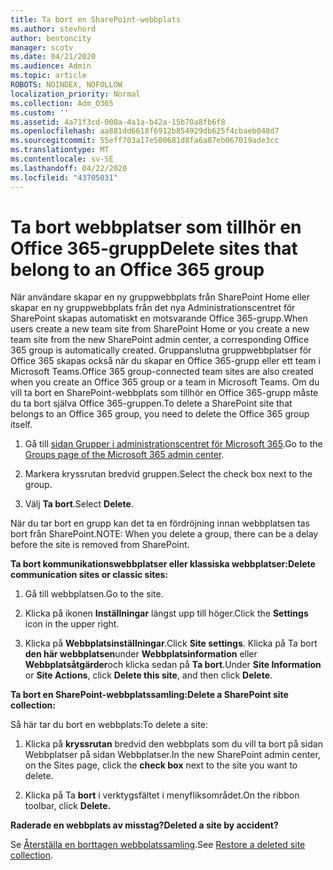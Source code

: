 ```yaml
---
title: Ta bort en SharePoint-webbplats
ms.author: stevhord
author: bentoncity
manager: scotv
ms.date: 04/21/2020
ms.audience: Admin
ms.topic: article
ROBOTS: NOINDEX, NOFOLLOW
localization_priority: Normal
ms.collection: Adm_O365
ms.custom: ''
ms.assetid: 4a71f3cd-000a-4a1a-b42a-15b70a8fb6f8
ms.openlocfilehash: aa881dd6618f6912b854929db625f4cbaeb048d7
ms.sourcegitcommit: 55eff703a17e500681d8fa6a87eb067019ade3cc
ms.translationtype: MT
ms.contentlocale: sv-SE
ms.lasthandoff: 04/22/2020
ms.locfileid: "43705031"
---
```

# <a name="delete-sites-that-belong-to-an-office-365-group"></a><span data-ttu-id="fab48-102">Ta bort webbplatser som tillhör en Office 365-grupp</span><span class="sxs-lookup"><span data-stu-id="fab48-102">Delete sites that belong to an Office 365 group</span></span>

<span data-ttu-id="fab48-103">När användare skapar en ny gruppwebbplats från SharePoint Home eller skapar en ny gruppwebbplats från det nya Administrationscentret för SharePoint skapas automatiskt en motsvarande Office 365-grupp.</span><span class="sxs-lookup"><span data-stu-id="fab48-103">When users create a new team site from SharePoint Home or you create a new team site from the new SharePoint admin center, a corresponding Office 365 group is automatically created.</span></span> <span data-ttu-id="fab48-104">Gruppanslutna gruppwebbplatser för Office 365 skapas också när du skapar en Office 365-grupp eller ett team i Microsoft Teams.</span><span class="sxs-lookup"><span data-stu-id="fab48-104">Office 365 group-connected team sites are also created when you create an Office 365 group or a team in Microsoft Teams.</span></span> <span data-ttu-id="fab48-105">Om du vill ta bort en SharePoint-webbplats som tillhör en Office 365-grupp måste du ta bort själva Office 365-gruppen.</span><span class="sxs-lookup"><span data-stu-id="fab48-105">To delete a SharePoint site that belongs to an Office 365 group, you need to delete the Office 365 group itself.</span></span> 
  
1. <span data-ttu-id="fab48-106">Gå till [sidan Grupper i administrationscentret för Microsoft 365](https://portal.office.com/adminportal/home#/groups).</span><span class="sxs-lookup"><span data-stu-id="fab48-106">Go to the [Groups page of the Microsoft 365 admin center](https://portal.office.com/adminportal/home#/groups).</span></span>
    
2. <span data-ttu-id="fab48-107">Markera kryssrutan bredvid gruppen.</span><span class="sxs-lookup"><span data-stu-id="fab48-107">Select the check box next to the group.</span></span>
    
3. <span data-ttu-id="fab48-108">Välj **Ta bort**.</span><span class="sxs-lookup"><span data-stu-id="fab48-108">Select **Delete**.</span></span>
    
<span data-ttu-id="fab48-109">När du tar bort en grupp kan det ta en fördröjning innan webbplatsen tas bort från SharePoint.</span><span class="sxs-lookup"><span data-stu-id="fab48-109">NOTE: When you delete a group, there can be a delay before the site is removed from SharePoint.</span></span>
  
<span data-ttu-id="fab48-110">**Ta bort kommunikationswebbplatser eller klassiska webbplatser:**</span><span class="sxs-lookup"><span data-stu-id="fab48-110">**Delete communication sites or classic sites:**</span></span>

1. <span data-ttu-id="fab48-111">Gå till webbplatsen.</span><span class="sxs-lookup"><span data-stu-id="fab48-111">Go to the site.</span></span>
  
2. <span data-ttu-id="fab48-112">Klicka på ikonen **Inställningar** längst upp till höger.</span><span class="sxs-lookup"><span data-stu-id="fab48-112">Click the **Settings** icon in the upper right.</span></span> 
  
3. <span data-ttu-id="fab48-113">Klicka på **Webbplatsinställningar**.</span><span class="sxs-lookup"><span data-stu-id="fab48-113">Click **Site settings**.</span></span> <span data-ttu-id="fab48-114">Klicka på Ta bort **den här webbplatsen**under **Webbplatsinformation** eller **Webbplatsåtgärder**och klicka sedan på **Ta bort**.</span><span class="sxs-lookup"><span data-stu-id="fab48-114">Under **Site Information** or **Site Actions**, click **Delete this site**, and then click **Delete**.</span></span>
  
<span data-ttu-id="fab48-115">**Ta bort en SharePoint-webbplatssamling:**</span><span class="sxs-lookup"><span data-stu-id="fab48-115">**Delete a SharePoint site collection:**</span></span>

<span data-ttu-id="fab48-116">Så här tar du bort en webbplats:</span><span class="sxs-lookup"><span data-stu-id="fab48-116">To delete a site:</span></span>
  
1. <span data-ttu-id="fab48-117">Klicka på **kryssrutan** bredvid den webbplats som du vill ta bort på sidan Webbplatser på sidan Webbplatser.</span><span class="sxs-lookup"><span data-stu-id="fab48-117">In the new SharePoint admin center, on the Sites page, click the **check box** next to the site you want to delete.</span></span> 
    
2. <span data-ttu-id="fab48-118">Klicka på Ta **bort** i verktygsfältet i menyfliksområdet.</span><span class="sxs-lookup"><span data-stu-id="fab48-118">On the ribbon toolbar, click **Delete.**</span></span>
    
<span data-ttu-id="fab48-119">**Raderade en webbplats av misstag?**</span><span class="sxs-lookup"><span data-stu-id="fab48-119">**Deleted a site by accident?**</span></span>

<span data-ttu-id="fab48-120">Se [Återställa en borttagen webbplatssamling](https://go.microsoft.com/fwlink/?linkid=867660).</span><span class="sxs-lookup"><span data-stu-id="fab48-120">See [Restore a deleted site collection](https://go.microsoft.com/fwlink/?linkid=867660).</span></span>
  

